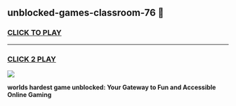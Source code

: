 
## unblocked-games-classroom-76 👋
<h3>
<a href="https://premium.freeplayer.one?title=unblocked-games-classroom-76&ref=14F">CLICK TO PLAY</a></h3>
<hr>

<h3>
<a href="https://premium.freeplayer.one?title=unblocked-games-classroom-76&ref=14F">CLICK 2 PLAY</a>
  
</h3>

<a href="https://premium.freeplayer.one?title=unblocked-games-classroom-76&ref=12F/"><img src="https://clearcache.store/games.png"></a>


**worlds hardest game unblocked: Your Gateway to Fun and Accessible Online Gaming**
